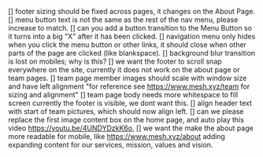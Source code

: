 [] footer sizing should be fixed across pages, it changes on the About Page.
[] menu button text is not the same as the rest of the nav menu, please increase to match.
[] can you add a button transition to the Menu Button so it turns into a big "X" after it has been clicked.
[] navigation menu only hides when you click the menu button or other links, it should close when other parts of the page are clicked (like blankspace).
[] background blur transition is lost on mobiles; why is this?
[] we want the footer to scroll snap everywhere on the site, currently it does not work on the about page or team pages.
[] team page member images should scale with window size and have left alignment "for reference see https://www.mesh.xyz/team for sizing and alignment"
[] team page body needs more whitespace to fill screen currently the footer is visible, we dont want this.
[] align header text with start of team pictures, which should now align left.
[] can we please replace the first image content box on the home page, and auto play this video https://youtu.be/4UNDYDzkK6o, 
[] we want the make the about page more readable for mobile, like https://www.mesh.xyz/about adding expanding content for our services, mission, values and vision.